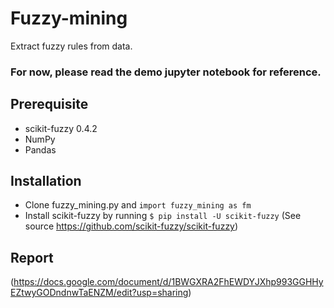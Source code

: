 # Fuzzy-mining
Extract fuzzy rules from data.


### For now, please read the demo jupyter notebook for reference.
## Prerequisite

- scikit-fuzzy 0.4.2
- NumPy
- Pandas

## Installation

- Clone fuzzy_mining.py and `import fuzzy_mining as fm`
- Install scikit-fuzzy by running `$ pip install -U scikit-fuzzy` (See source 
https://github.com/scikit-fuzzy/scikit-fuzzy)

## Report
(https://docs.google.com/document/d/1BWGXRA2FhEWDYJXhp993GGHHyEZtwyGODndnwTaENZM/edit?usp=sharing)

